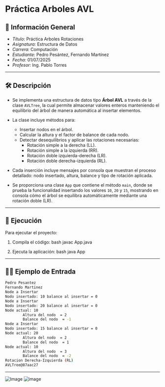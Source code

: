 # Práctica Arboles AVL

## 📌 Información General

- *Título:* Práctica Arboles Rotaciones
- *Asignatura:* Estructura de Datos
- *Carrera:* Computación
- *Estudiante:* Pedro Pesántez, Fernando Martínez
- *Fecha:* 01/07/2025
- *Profesor:* Ing. Pablo Torres

---

## 🛠 Descripción

- Se implementa una estructura de datos tipo **Árbol AVL** a través de la clase `AVLTree`, la cual permite almacenar valores enteros manteniendo el equilibrio del árbol de manera automática al insertar elementos.

- La clase incluye métodos para:
  - Insertar nodos en el árbol.
  - Calcular la altura y el factor de balance de cada nodo.
  - Detectar desequilibrios y aplicar las rotaciones necesarias:
    - Rotación simple a la derecha (LL).
    - Rotación simple a la izquierda (RR).
    - Rotación doble izquierda-derecha (LR).
    - Rotación doble derecha-izquierda (RL).

- Cada inserción incluye mensajes por consola que muestran el proceso detallado: nodo insertado, altura, balance y tipo de rotación aplicada.

- Se proporciona una clase `App` que contiene el método `main`, donde se prueba la funcionalidad insertando los valores `10`, `20` y `15`, mostrando en consola cómo el árbol se equilibra automáticamente mediante una rotación doble (LR).

---

## 🚀 Ejecución

Para ejecutar el proyecto:

1. Compila el código:
    bash
    javac App.java
    
2. Ejecuta la aplicación:
    bash
    java App
    

---

## 🧑‍💻 Ejemplo de Entrada

```bash
Pedro Pesantez  
Fernando Martinez  
Node a Insertar  
Nodo insertado: 10 balance al insertar = 0  
Node a Insertar  
Nodo insertado: 20 balance al insertar = 0  
Node actual: 10  
        Altura del nodo  = 2  
        Balance del nodo  = -1  
Node a Insertar  
Nodo insertado: 15 balance al insertar = 0  
Node actual: 20  
        Altura del nodo  = 2  
        Balance del nodo  = 1  
Node actual: 10  
        Altura del nodo  = 3  
        Balance del nodo  = -2  
Rotacion Derecha-Izquierda (RL)  
AVLTree@87aac27
```

---

![Image](https://github.com/user-attachments/assets/a13b0651-0441-40eb-920b-edd8461d89cd)
![image](https://github.com/user-attachments/assets/f11b6e52-1470-4872-8454-624d779d8424)

